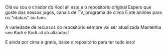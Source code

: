 Olá eu sou o criador do Kodi all este e o repositório original
Espero que goste dos nossos jogos, canais de TV, programa de clima
E ate animes para os "otakus" ou fans

A variedade de recursos do repositório sempre vai ser atualizada
Mantenha seu Kodi e Kodi all atualizados!

E ainda por cima e gratis, baixe o repositório para ter tudo isso!
